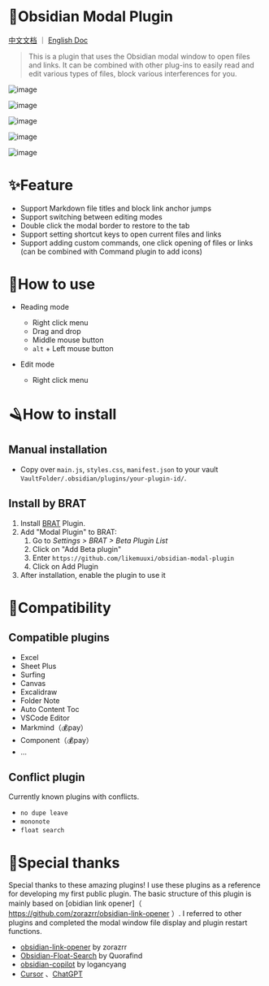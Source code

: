 # 🎉Obsidian Modal Plugin

[中文文档](https://github.com/likemuuxi/obsidian-modal-plugin/blob/main/README-ZH.md) ｜ [English Doc](https://github.com/likemuuxi/obsidian-modal-plugin/blob/main/README.md)

> This is a plugin that uses the Obsidian modal window to open files and links.
> It can be combined with other plug-ins to easily read and edit various types of files, block various interferences for you.



![image](https://github.com/user-attachments/assets/dd59221d-701e-4ca6-9235-807c2b5ea1fa)



![image](https://github.com/user-attachments/assets/f826b237-f1b9-4b3a-bf1b-2b2c43a32325)



![image](https://github.com/user-attachments/assets/c4784538-03d7-4ad2-bd91-8bdb8d07461b)



![image](https://github.com/user-attachments/assets/9c9a4099-45e8-42c6-af70-3f0d3a6de41a)



![image](https://github.com/user-attachments/assets/c3999325-1531-4ec2-b2b7-07c974240711)



# ✨Feature

- Support Markdown file titles and block link anchor jumps
- Support switching between editing modes
- Double click the modal border to restore to the tab
- Support setting shortcut keys to open current files and links
- Support adding custom commands, one click opening of files or links (can be combined with Command plugin to add icons)

# 🎯How to use

- Reading mode
  - Right click menu
  - Drag and drop
  - Middle mouse button
  - `alt` + Left mouse button

- Edit mode
  - Right click menu

# 🪒How to install

## Manual installation

- Copy over `main.js`, `styles.css`, `manifest.json` to your vault `VaultFolder/.obsidian/plugins/your-plugin-id/`.

## Install by BRAT

1. Install [BRAT](https://github.com/TfTHacker/obsidian42-brat) Plugin. 
2. Add "Modal Plugin" to BRAT:
   1. Go to *Settings > BRAT > Beta Plugin List*
   2. Click on "Add Beta plugin"
   3. Enter `https://github.com/likemuuxi/obsidian-modal-plugin`
   4. Click on Add Plugin
3. After installation, enable the plugin to use it

# 🚧Compatibility

## Compatible plugins

- Excel
- Sheet Plus
- Surfing
- Canvas
- Excalidraw
- Folder Note
- Auto Content Toc
- VSCode Editor
- Markmind（💰pay）
- Component（💰pay）
- ...

## Conflict plugin

Currently known plugins with conflicts.

- `no dupe leave`
- `mononote`
- `float search`

# 🥰Special thanks

Special thanks to these amazing plugins! I use these plugins as a reference for developing my first public plugin. The basic structure of this plugin is mainly based on [obidian link opener]（ https://github.com/zorazrr/obsidian-link-opener ）. I referred to other plugins and completed the modal window file display and plugin restart functions.

- [obsidian-link-opener](https://github.com/zorazrr/obsidian-link-opener) by zorazrr
- [Obsidian-Float-Search](https://github.com/Quorafind/Obsidian-Float-Search) by Quorafind
- [obsidian-copilot](https://github.com/logancyang/obsidian-copilot) by logancyang
- [Cursor](https://www.cursor.com/) 、[ChatGPT](https://chatgpt.com/)

